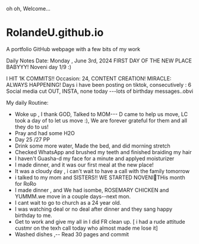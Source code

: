 oh oh, Welcome...
# RolandeU.github.io
A portfolio GitHub webpage with a few bits of my work

Daily Notes
Date: Monday , June 3rd, 2024
FIRST DAY OF THE NEW PLACE BABYYY!
Noveni day 1/9 :)

I HIT 1K COMMITS!!
Occasion: 24, CONTENT CREATION!
MIRACLE: ALWAYS HAPPENING!
Days i have been posting on tiktok, consecutively : 6
Social media cut OUT, INSTA, none today ---lots of birthday messages..obvi 

My daily Routine:
- Woke up , I thank GOD, Talked to MOM--- D came to help us move, LC took a day of to let us move :), We are forever grateful for them and all they do to us!
- Pray and had some H2O
- Day 25 /27 PP 
- Drink some more water, Made the bed, and did morning stretch
- Checked WhatsApp and brushed my teeth and finished braiding my hair
- I haven't Guasha-d my face for a minute and applyed moisturizer
- I made dinner, and it was our first meal at the new place!
- It was a cloudy day , i can't wait to have a call with the family tomorrow
- i talked to my mom and SISTERS!! WE STARTED NOVENI🥹THis month for RoRo
- I made dinner , and We had isombe, ROSEMARY CHICKEN and YUMMM.we move in a couple days--next mon.
- I cant wait to go to church as a 24 year old.
- I was watching deal or no deal after dinner and they sang happy birthday to me.
- Get to work and give my all in I did FR clean up.
[ i had a rude attitude custmr on the texh call today who almost made me lose it]
- Washed dishes ,-- Read 30 pages and commit


